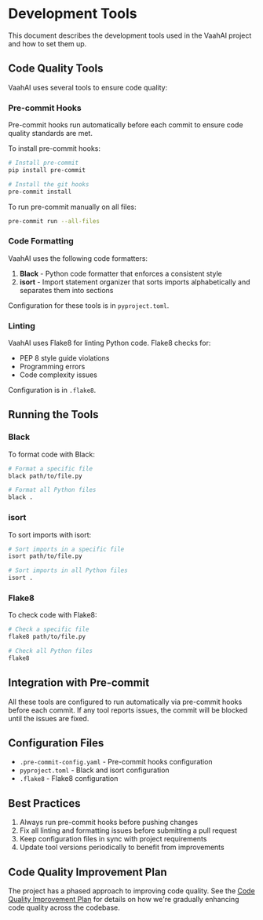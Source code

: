 # Development Tools

This document describes the development tools used in the VaahAI project and how to set them up.

## Code Quality Tools

VaahAI uses several tools to ensure code quality:

### Pre-commit Hooks

Pre-commit hooks run automatically before each commit to ensure code quality standards are met.

To install pre-commit hooks:

```bash
# Install pre-commit
pip install pre-commit

# Install the git hooks
pre-commit install
```

To run pre-commit manually on all files:

```bash
pre-commit run --all-files
```

### Code Formatting

VaahAI uses the following code formatters:

1. **Black** - Python code formatter that enforces a consistent style
2. **isort** - Import statement organizer that sorts imports alphabetically and separates them into sections

Configuration for these tools is in `pyproject.toml`.

### Linting

VaahAI uses Flake8 for linting Python code. Flake8 checks for:

- PEP 8 style guide violations
- Programming errors
- Code complexity issues

Configuration is in `.flake8`.

## Running the Tools

### Black

To format code with Black:

```bash
# Format a specific file
black path/to/file.py

# Format all Python files
black .
```

### isort

To sort imports with isort:

```bash
# Sort imports in a specific file
isort path/to/file.py

# Sort imports in all Python files
isort .
```

### Flake8

To check code with Flake8:

```bash
# Check a specific file
flake8 path/to/file.py

# Check all Python files
flake8
```

## Integration with Pre-commit

All these tools are configured to run automatically via pre-commit hooks before each commit. If any tool reports issues, the commit will be blocked until the issues are fixed.

## Configuration Files

- `.pre-commit-config.yaml` - Pre-commit hooks configuration
- `pyproject.toml` - Black and isort configuration
- `.flake8` - Flake8 configuration

## Best Practices

1. Always run pre-commit hooks before pushing changes
2. Fix all linting and formatting issues before submitting a pull request
3. Keep configuration files in sync with project requirements
4. Update tool versions periodically to benefit from improvements

## Code Quality Improvement Plan

The project has a phased approach to improving code quality. See the [Code Quality Improvement Plan](code_quality_improvement.md) for details on how we're gradually enhancing code quality across the codebase.
